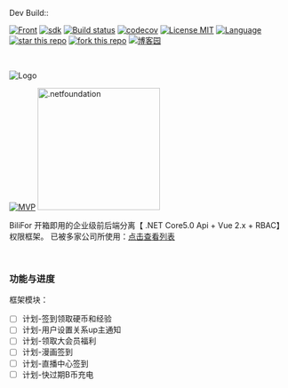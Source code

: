 ﻿Dev Build:: 

  [![Front](https://img.shields.io/badge/Front-VUE-d.svg)](#) [![sdk](https://img.shields.io/badge/sdk-5.0.1-d.svg)](#)  [![Build status](https://github.com/anjoy8/bilifor/workflows/.NET%20Core/badge.svg)](https://github.com/anjoy8/BiliFor/actions) [![codecov](https://codecov.io/gh/anjoy8/BiliFor/branch/master/graph/badge.svg)](https://codecov.io/gh/anjoy8/BiliFor)  [![License MIT](https://img.shields.io/badge/license-Apache-blue.svg?style=flat-square)](https://github.com/anjoy8/BiliFor/blob/master/LICENSE) [![Language](https://img.shields.io/badge/language-csharp-d.svg)](#) 
[![star this repo](http://githubbadges.com/star.svg?user=anjoy8&repo=bilifor&style=flat)](https://github.com/boennemann/badges) 
[![fork this repo](http://githubbadges.com/fork.svg?user=anjoy8&repo=bilifor&style=flat)](https://github.com/boennemann/badges/fork) 
[![博客园](https://img.shields.io/badge/博客园-老张的哲学-brightgreen.svg)](https://www.cnblogs.com/laozhang-is-phi/)


&nbsp;
&nbsp;


![Logo](http://apk.neters.club/logocore.png)  


<a href="https://mvp.microsoft.com/zh-cn/PublicProfile/5003704?fullName=anson%20zhang" ><img src="http://apk.neters.club/MVP_Logo_Horizontal_Preferred_Cyan300_CMYK_72ppi.png" alt="MVP"   ></a>
<a href="https://dotnetfoundation.org/member/Profile" ><img src="https://vueadmin.neters.club/images/1125120255netfoundation.png" alt=".netfoundation" width="220" ></a>




BiliFor 开箱即用的企业级前后端分离【 .NET Core5.0 Api + Vue 2.x + RBAC】权限框架。
已被多家公司所使用：[点击查看列表](https://github.com/anjoy8/BiliFor/issues/75)

&nbsp;

### 功能与进度

框架模块：  
- [ ] 计划-签到领取硬币和经验
- [ ] 计划-用户设置关系up主通知
- [ ] 计划-领取大会员福利
- [ ] 计划-漫画签到
- [ ] 计划-直播中心签到
- [ ] 计划-快过期B币充电
